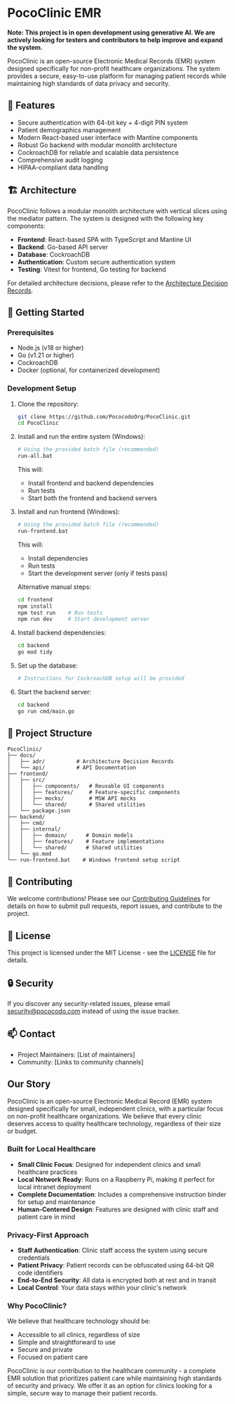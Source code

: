 # PocoClinic EMR

**Note: This project is in open development using generative AI. We are actively looking for testers and contributors to help improve and expand the system.**

PocoClinic is an open-source Electronic Medical Records (EMR) system designed specifically for non-profit healthcare organizations. The system provides a secure, easy-to-use platform for managing patient records while maintaining high standards of data privacy and security.

## 🌟 Features

- Secure authentication with 64-bit key + 4-digit PIN system
- Patient demographics management
- Modern React-based user interface with Mantine components
- Robust Go backend with modular monolith architecture
- CockroachDB for reliable and scalable data persistence
- Comprehensive audit logging
- HIPAA-compliant data handling

## 🏗️ Architecture

PocoClinic follows a modular monolith architecture with vertical slices using the mediator pattern. The system is designed with the following key components:

- **Frontend**: React-based SPA with TypeScript and Mantine UI
- **Backend**: Go-based API server
- **Database**: CockroachDB
- **Authentication**: Custom secure authentication system
- **Testing**: Vitest for frontend, Go testing for backend

For detailed architecture decisions, please refer to the [Architecture Decision Records](./docs/adr/README.md).

## 🚀 Getting Started

### Prerequisites

- Node.js (v18 or higher)
- Go (v1.21 or higher)
- CockroachDB
- Docker (optional, for containerized development)

### Development Setup

1. Clone the repository:
   ```bash
   git clone https://github.com/PococodoOrg/PocoClinic.git
   cd PocoClinic
   ```

2. Install and run the entire system (Windows):
   ```bash
   # Using the provided batch file (recommended)
   run-all.bat
   ```
   This will:
   - Install frontend and backend dependencies
   - Run tests
   - Start both the frontend and backend servers

3. Install and run frontend (Windows):
   ```bash
   # Using the provided batch file (recommended)
   run-frontend.bat
   ```
   This will:
   - Install dependencies
   - Run tests
   - Start the development server (only if tests pass)

   Alternative manual steps:
   ```bash
   cd frontend
   npm install
   npm test run    # Run tests
   npm run dev     # Start development server
   ```

4. Install backend dependencies:
   ```bash
   cd backend
   go mod tidy
   ```

5. Set up the database:
   ```bash
   # Instructions for CockroachDB setup will be provided
   ```

6. Start the backend server:
   ```bash
   cd backend
   go run cmd/main.go
   ```

## 📁 Project Structure

```
PocoClinic/
├── docs/
│   ├── adr/          # Architecture Decision Records
│   └── api/          # API Documentation
├── frontend/
│   ├── src/
│   │   ├── components/   # Reusable UI components
│   │   ├── features/     # Feature-specific components
│   │   ├── mocks/        # MSW API mocks
│   │   └── shared/       # Shared utilities
│   └── package.json
├── backend/
│   ├── cmd/
│   ├── internal/
│   │   ├── domain/      # Domain models
│   │   ├── features/    # Feature implementations
│   │   └── shared/      # Shared utilities
│   └── go.mod
└── run-frontend.bat    # Windows frontend setup script
```

## 🤝 Contributing

We welcome contributions! Please see our [Contributing Guidelines](./CONTRIBUTING.md) for details on how to submit pull requests, report issues, and contribute to the project.

## 📜 License

This project is licensed under the MIT License - see the [LICENSE](./LICENSE) file for details.

## 🔒 Security

If you discover any security-related issues, please email security@pococodo.com instead of using the issue tracker.

## 📫 Contact

- Project Maintainers: [List of maintainers]
- Community: [Links to community channels]

## Our Story

PocoClinic is an open-source Electronic Medical Record (EMR) system designed specifically for small, independent clinics, with a particular focus on non-profit healthcare organizations. We believe that every clinic deserves access to quality healthcare technology, regardless of their size or budget.

### Built for Local Healthcare

- **Small Clinic Focus**: Designed for independent clinics and small healthcare practices
- **Local Network Ready**: Runs on a Raspberry Pi, making it perfect for local intranet deployment
- **Complete Documentation**: Includes a comprehensive instruction binder for setup and maintenance
- **Human-Centered Design**: Features are designed with clinic staff and patient care in mind

### Privacy-First Approach

- **Staff Authentication**: Clinic staff access the system using secure credentials
- **Patient Privacy**: Patient records can be obfuscated using 64-bit QR code identifiers
- **End-to-End Security**: All data is encrypted both at rest and in transit
- **Local Control**: Your data stays within your clinic's network

### Why PocoClinic?

We believe that healthcare technology should be:
- Accessible to all clinics, regardless of size
- Simple and straightforward to use
- Secure and private
- Focused on patient care

PocoClinic is our contribution to the healthcare community - a complete EMR solution that prioritizes patient care while maintaining high standards of security and privacy. We offer it as an option for clinics looking for a simple, secure way to manage their patient records.
